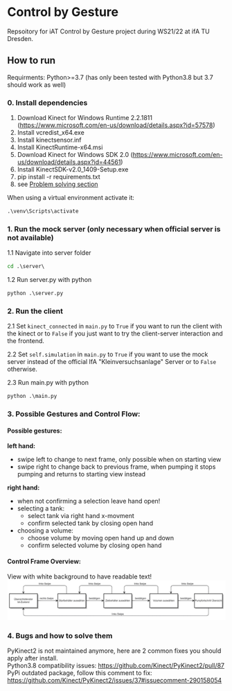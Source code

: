 # Control by Gesture

Repsoitory for iAT Control by Gesture project during WS21/22 at ifA TU Dresden.

## How to run
Requirments: Python>=3.7 (has only been tested with Python3.8 but 3.7 should work as well)

### 0. Install dependencies

1. Download Kinect for Windows Runtime 2.2.1811 (https://www.microsoft.com/en-us/download/details.aspx?id=57578)
2. Install vcredist_x64.exe
3. Install kinectsensor.inf
4. Install KinectRuntime-x64.msi
5. Download Kinect for Windows SDK 2.0 (https://www.microsoft.com/en-us/download/details.aspx?id=44561)
6. Install KinectSDK-v2.0_1409-Setup.exe
7. pip install -r requirements.txt
8. see [Problem solving section](#4-bugs-and-how-to-solve-them)

When using a virtual environment activate it:
```cmd
.\venv\Scripts\activate
```
### 1. Run the mock server (only necessary when official server is not available)
1.1 Navigate into server folder
```cmd
cd .\server\
```

1.2 Run server.py with python
```cmd
python .\server.py
```

### 2. Run the client
2.1 Set `kinect_connected` in `main.py` to `True` if you want to run the client with the kinect
or to `False` if you just want to try the client-server interaction and the frontend.

2.2 Set `self.simulation` in `main.py` to `True` if you want to use the mock server instead 
of the official IfA "Kleinversuchsanlage" Server or to `False` otherwise.

2.3 Run main.py with python
```cmd
python .\main.py
```

### 3. Possible Gestures and Control Flow:
#### Possible gestures:
**left hand:**
- swipe left to change to next frame, only possible when on starting view  
- swipe right to change back to previous frame, when pumping it stops pumping and returns to starting view instead

**right hand:**
- when not confirming a selection leave hand open!
- selecting a tank:
  - select tank via right hand x-movment
  - confirm selected tank by closing open hand
- choosing a volume:
  - choose volume by moving open hand up and down
  - confirm selected volume by closing open hand

#### Control Frame Overview:
View with white background to have readable text!
![](doc/uml_sequence.png)

### 4. Bugs and how to solve them
PyKinect2 is not maintained anymore, here are 2 common fixes you should apply after install.  
Python3.8 compatibility issues: https://github.com/Kinect/PyKinect2/pull/87  
PyPi outdated package, follow this comment to fix: https://github.com/Kinect/PyKinect2/issues/37#issuecomment-290158054  
